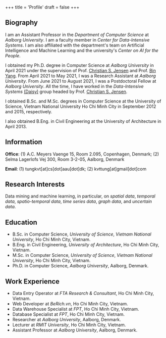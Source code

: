 +++
title = 'Profile'
draft = false
+++

## Biography
I am an Assistant Professor in the _Department of Computer Science_ at _Aalborg University_. I am a faculty member in _Center for Data-Intensive Systems_. I am also affiliated with the department's team on Artificial Intelligence and Machine Learning and the university's _Center on AI for the People_.

I obtained my Ph.D. degree in Computer Science at _Aalborg University_ in April 2021 under the supervision of  Prof. [Christian S. Jensen](https://people.cs.aau.dk/~csj/) and Prof. [Bin Yang](https://people.cs.aau.dk/~byang/). From April 2021 to May 2021, I was a Research Assistant at _Aalborg University_. From June 2021 to August 2021,  I was a Postdoctoral Fellow at _Aalborg University_. All the time, I have worked in the _Data-Intensive Systems_ [(Daisy)](https://www.daisy.aau.dk/) group headed by Prof. [Christian S. Jensen](https://people.cs.aau.dk/~csj/).

I obtained B.Sc. and M.Sc. degrees in Computer Science at the University of Science, Vietnam National University Ho Chi Minh City in September 2012 and 2015, respectively. 

I also obtained B.Eng. in Civil Engineering at the University of Architecture in April 2013. 

## Information

__Office__: (1) A.C. Meyers Vaenge 15, Room 2.095, Copenhagen, Denmark; (2) Selma Lagerlofs Vej 300, Room 3-2-05, Aalborg, Denmark

__Email__: (1) tungkvt[at]cs[dot]aau[dot]dk; (2) kvttung[at]gmail[dot]com

## Research Interests

Data mining and machine learning, in particular, on *spatial data*, *temporal data*, *spatio-temporal data*, *time series data*, *graph data*, and *uncertain data*.

## Education

- B.Sc. in Computer Science, _University of Science_, _Vietnam National University_, Ho Chi Minh City, Vietnam.
- B.Eng. in Civil Engineering, _University of Architecture_, Ho Chi Minh City, Vietnam.
- M.Sc. in Computer Science, _University of Science_, _Vietnam National University_, Ho Chi Minh City, Vietnam.
- Ph.D. in Computer Science, _Aalborg University_, Aalborg, Denmark.

## Work Experience

- Data Entry Operator at _FTA Research & Consultant_, Ho Chi Minh City, Vietnam.
- Web Developer at _BeRich.vn_, Ho Chi Minh City, Vietnam.
- Data Warehouse Specialist at _FPT_, Ho Chi Minh City, Vietnam.
- Database Specialist at _FPT_, Ho Chi Minh City, Vietnam.
- Researcher at _Aalborg University_, Aalborg, Denmark.
- Lecturer at _RMIT University_, Ho Chi Minh City, Vietnam.
- Assistant Professor at _Aalborg University_, Aalborg, Denmark.